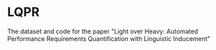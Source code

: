 # LQPR
The dataset and code for the paper "Light over Heavy: Automated Performance Requirements Quantification with Linguistic Inducement"
